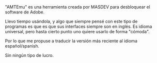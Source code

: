 "AMTEmu" es una herramienta creada por MASDEV 
para desbloquear el software de Adobe.

Llevo tiempo usándola, y algo que siempre
pensé con este tipo de programas es que
es que sus interfaces  siempre son en 
inglés. Es idioma universal, 
pero hasta cierto punto uno quiere usarlo 
de forma "cómoda". 

Por lo que me propuse a
traducir la versión más reciente
al idioma español/spanish. 

Sin ningún tipo de lucro.

